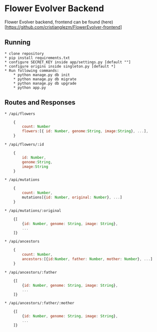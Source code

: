 # Flower Evolver Backend #

Flower Evolver backend, frontend can be found (here)[https://github.com/cristianglezm/FlowerEvolver-frontend]

## Running ##

    * clone repository
    * pip install requirements.txt
    * configure SECRET_KEY inside app/settings.py [default ""]
    * configure origins inside singleton.py [default *]
    * Run following commands:
        * python manage.py db init
        * python manage.py db migrate
        * python manage.py db upgrade
        * python app.py

## Routes and Responses ##

    * /api/flowers
```javascript
    {
        count: Number
        flowers:[{ id: Number, genome:String, image:String}, ...],
    }
```
    * /api/flowers/:id
```javascript
    {
        id: Number, 
        genome:String, 
        image:String
    }
```
    * /api/mutations
```javascript
    {
        count: Number,
        mutations[{id: Number, original: Number}, ...]
    }
```
    * /api/mutations/:original
```javascript
    {[
        {id: Number, genome: String, image: String},
        ...
    ]}
```
    * /api/ancestors
```javascript
    {
        count: Number,
        ancestors:[{id:Number, father: Number, mother: Number}, ...]
    }
```
    * /api/ancestors/:father
```javascript
    {[
        {id: Number, genome: String, image: String},
        ...
    ]}
```
    * /api/ancestors/:father/:mother
```javascript
    {[
        {id: Number, genome: String, image: String},
        ...
    ]}
```